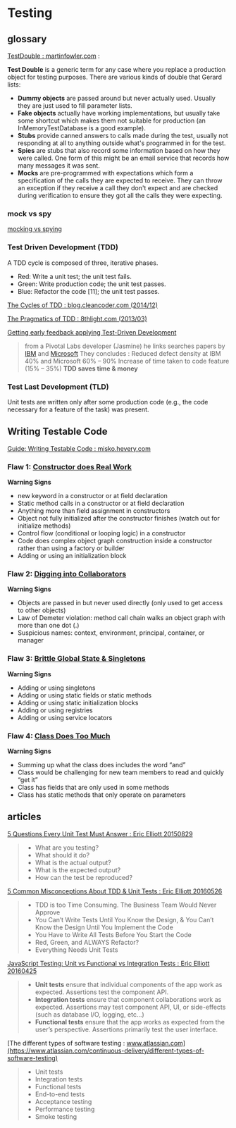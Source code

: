 # Testing

## glossary

[TestDouble : martinfowler.com](http://martinfowler.com/bliki/TestDouble.html) :

**Test Double** is a generic term for any case where you replace a production object for testing purposes. There are various kinds of double that Gerard lists:

- **Dummy objects** are passed around but never actually used. Usually they are just used to fill parameter lists.
- **Fake objects** actually have working implementations, but usually take some shortcut which makes them not suitable for production (an InMemoryTestDatabase is a good example).
- **Stubs** provide canned answers to calls made during the test, usually not responding at all to anything outside what's programmed in for the test.
- **Spies** are stubs that also record some information based on how they were called. One form of this might be an email service that records how many messages it was sent.
- **Mocks** are pre-programmed with expectations which form a specification of the calls they are expected to receive. They can throw an exception if they receive a call they don't expect and are checked during verification to ensure they got all the calls they were expecting.

### mock vs spy

[mocking vs spying](http://stackoverflow.com/questions/12827580/mocking-vs-spying-in-mocking-frameworks)

### Test Driven Development (TDD)

A TDD cycle is composed of three, iterative phases.
- Red: Write a unit test; the unit test fails.
- Green: Write production code; the unit test passes.
- Blue: Refactor the code [11]; the unit test passes.

[The Cycles of TDD : blog.cleancoder.com (2014/12)](http://blog.cleancoder.com/uncle-bob/2014/12/17/TheCyclesOfTDD.html)

[The Pragmatics of TDD : 8thlight.com (2013/03)](https://8thlight.com/blog/uncle-bob/2013/03/06/ThePragmaticsOfTDD.html)

[Getting early feedback applying Test-Driven Development](https://wakeupcode.wordpress.com/2017/02/06/getting-early-feedback-applying-test-driven-development/)

> from a Pivotal Labs developer (Jasmine)
> he links searches papers by [IBM](http://proceedings.informingscience.org/InSITE2012/InSITE12p165-187Bulajic0052.pdf)
> and [Microsoft](https://zeroturnaround.com/wp-content/uploads/2016/04/10.1.1.104.6319.pdf)
> They concludes :
> Reduced defect density at IBM 40% and Microsoft 60% – 90% 
> Increase of time taken to code feature (15% – 35%) 
> **TDD saves time & money**

### Test Last Development (TLD)

Unit tests are written only after some production code (e.g., the code necessary for a feature of the task) was present.

## Writing Testable Code

[Guide: Writing Testable Code : misko.hevery.com](misko.hevery.com/code-reviewers-guide/)

### Flaw 1: [Constructor does Real Work](http://misko.hevery.com/code-reviewers-guide/flaw-constructor-does-real-work/)

**Warning Signs**

- new keyword in a constructor or at field declaration
- Static method calls in a constructor or at field declaration
- Anything more than field assignment in constructors
- Object not fully initialized after the constructor finishes (watch out for initialize methods)
- Control flow (conditional or looping logic) in a constructor
- Code does complex object graph construction inside a constructor rather than using a factory or builder
- Adding or using an initialization block

### Flaw 2: [Digging into Collaborators](http://misko.hevery.com/code-reviewers-guide/flaw-digging-into-collaborators/)

**Warning Signs**

- Objects are passed in but never used directly (only used to get access to other objects)
- Law of Demeter violation: method call chain walks an object graph with more than one dot (.)
- Suspicious names: context, environment, principal, container, or manager

### Flaw 3: [Brittle Global State & Singletons](http://misko.hevery.com/code-reviewers-guide/flaw-brittle-global-state-singletons/)

**Warning Signs**

- Adding or using singletons
- Adding or using static fields or static methods
- Adding or using static initialization blocks
- Adding or using registries
- Adding or using service locators

### Flaw 4: [Class Does Too Much](http://misko.hevery.com/code-reviewers-guide/flaw-class-does-too-much/)

**Warning Signs**

- Summing up what the class does includes the word “and”
- Class would be challenging for new team members to read and quickly “get it”
- Class has fields that are only used in some methods
- Class has static methods that only operate on parameters

## articles

[5 Questions Every Unit Test Must Answer : Eric Elliott 20150829](https://medium.com/javascript-scene/what-every-unit-test-needs-f6cd34d9836d)

> - What are you testing?
> - What should it do?
> - What is the actual output?
> - What is the expected output?
> - How can the test be reproduced?

[5 Common Misconceptions About TDD & Unit Tests : Eric Elliott 20160526](https://medium.com/javascript-scene/5-common-misconceptions-about-tdd-unit-tests-863d5beb3ce9)

> - TDD is too Time Consuming. The Business Team Would Never Approve
> - You Can’t Write Tests Until You Know the Design, & You Can’t Know the Design Until You Implement the Code
> - You Have to Write All Tests Before You Start the Code
> - Red, Green, and ALWAYS Refactor?
> - Everything Needs Unit Tests

[JavaScript Testing: Unit vs Functional vs Integration Tests : Eric Elliott 20160425](https://www.sitepoint.com/javascript-testing-unit-functional-integration/)

> - **Unit tests** ensure that individual components of the app work as expected. Assertions test the component API.
> - **Integration tests** ensure that component collaborations work as expected. Assertions may test component API, UI, or side-effects (such as database I/O, logging, etc…)
> - **Functional tests** ensure that the app works as expected from the user’s perspective. Assertions primarily test the user interface.

[The different types of software testing : www.atlassian.com](https://www.atlassian.com/continuous-delivery/different-types-of-software-testing)

> - Unit tests
> - Integration tests
> - Functional tests
> - End-to-end tests
> - Acceptance testing
> - Performance testing
> - Smoke testing
